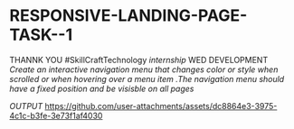 # RESPONSIVE-LANDING-PAGE-TASK--1
 THANNK YOU #SkillCraftTechnology
*internship*
WED DEVELOPMENT
*Create an interactive navigation menu that changes color or style when scrolled or when hovering over a menu item .The navigation menu should have a fixed position and be visisble on all pages*

*OUTPUT*
https://github.com/user-attachments/assets/dc8864e3-3975-4c1c-b3fe-3e73f1af4030
